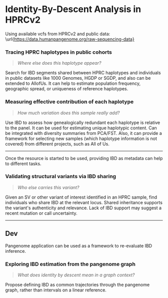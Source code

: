 # Identity-By-Descent Analysis in HPRCv2

Using available vcfs from HPRCv2 and public data: \url{https://data.humanpangenome.org/raw-sequencing-data}

### **Tracing HPRC haplotypes in public cohorts**
> *Where else does this haplotype appear?*

Search for IBD segments shared between HPRC haplotypes and individuals in public datasets like 1000 Genomes, HGDP or SGDP, and also can be extended to AllofUs. It can help to estimate population frequency, geographic spread, or uniqueness of reference haplotypes.


### **Measuring effective contribution of each haplotype**
> *How much variation does this sample really add?*

Use IBD to assess how genealogically redundant each haplotype is relative to the panel. It can be used for estimating unique haplotypic content. Can be integrated with diversity summaries from PCA/FST. Also, it can provide a framework for selecting new samples (which haplotype information is not covered) from different projects, such as All of Us.

---

Once the resource is started to be used, providing IBD as metadata can help to different tasks.

### **Validating structural variants via IBD sharing**
> *Who else carries this variant?*

Given an SV or other variant of interest identified in an HPRC sample, find individuals who share IBD at the relevant locus. Shared inheritance supports the variant's authenticity and relevance. Lack of IBD support may suggest a recent mutation or call uncertainty.

---

## Dev

Pangenome application can be used as a framework to re-evaluate IBD inference.

### **Exploring IBD estimation from the pangenome graph**
> *What does identity by descent mean in a graph context?*

Propose defining IBD as common trajectories through the pangenome graph, rather than intervals on a linear reference. 

